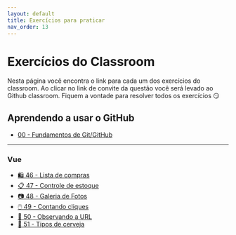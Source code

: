 ```yaml
---
layout: default
title: Exercícios para praticar
nav_order: 13
---
```


# Exercícios do Classroom

Nesta página você encontra o link para cada um dos exercícios do classroom.
Ao clicar no link de convite da questão você será levado ao Github classroom.
Fiquem a vontade para resolver todos os exercícios 😏

## Aprendendo a usar o GitHub 
- [ 00 - Fundamentos de Git/GitHub ](#)

---
### Vue
 - [🛍️ 46 - Lista de compras](https://classroom.github.com/a/-kQWuxTR)
 - [📋 47 - Controle de estoque](https://classroom.github.com/a/h3fWww3Y)  
 - [📷 48 - Galeria de Fotos](https://classroom.github.com/a/NEloBE53)
 - [🖱️ 49 - Contando cliques](https://classroom.github.com/a/XrgzQC_D)  
 - [🔗 50 - Observando a URL](https://classroom.github.com/a/pZSlgiQ6)  
 - [🍻 51 - Tipos de cerveja](https://classroom.github.com/a/NvOOGrm8)
